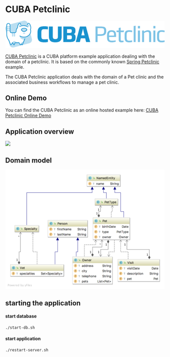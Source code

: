 # CUBA Petclinic

<p align="center">
  <img src="https://github.com/cuba-platform/cuba-petclinic/blob/master/modules/web/themes/hover/branding/petclinic_logo_full.png"/>
</p>


[CUBA Petclinic](https://github.com/cuba-platform/cuba-petclinic) is a CUBA platform example application dealing with the domain of a petclinic. It is based on the commonly known [Spring Petclinic](https://github.com/spring-projects/spring-petclinic) example.

The CUBA Petclinic application deals with the domain of a Pet clinic and the associated business workflows to manage a pet clinic.

## Online Demo

You can find the CUBA Petclinic as an online hosted example here: [CUBA Petclinic Online Demo](https://demo4.cuba-platform.com/petclinic)


## Application overview

<a href="https://raw.githubusercontent.com/cuba-platform/cuba-petclinic/master/img/cuba-petclinic-overview.gif"><img src="https://raw.githubusercontent.com/cuba-platform/cuba-petclinic/master/img/login-screen.png"/></a>


## Domain model


![CUBA Petclinic Domain model](https://github.com/cuba-platform/cuba-petclinic/blob/master/img/domain-model.png)


## starting the application

#### start database
```
./start-db.sh
```

#### start application
```
./restart-server.sh
```
